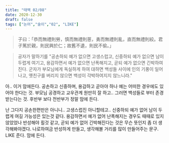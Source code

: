 ```yaml
---
title: "태백 02/08"
date: 2020-12-30
draft: false
tags: ["논어","술이","02", "LIKE"]
---
```


> 子曰：「恭而無禮則勞，慎而無禮則葸，勇而無禮則亂，直而無禮則絞。君子篤於親，則民興於仁；故舊不遺，則民不偷。」

> 공자가 말하기를 "공손하되 예가 없으면 고생스럽고, 신중하되 예가 없으면 남이 두렵게 여기고, 용감하면서 예가 없으면 난폭해지고, 곧되 예가 없으면 긴박하여진다. 군자가 부모님에게 독실하게 하여 대하면 백성들 사이에 인의 기풍이 일어나고, 옛친구를 버리지 않으면 백성이 각박하여지지 않느니라."

아.. 이거 맘에든다. 공손하고 신중하며, 용감하고 곧아야 하나 예는 어떠한 경우에도 있어야 한다는 것. 부모님 공경하고 교우관계 원만히 잘 하고.. 그러면 백성들로 부터 존경받는다는 것. 후반부 보다 전반부가 정말 맘에 든다.

난 그다지 공손한편만은 아니니.. 고생스럽진 아니할테고.. 신중하되 예가 없어 남이 두렵게 여길 가능성은 있는것 같다. 용감하면서 예가 없어 난폭해지는 경우도 때때로 있지 않았었나 반성해야 횔것 같고, 곧되 예가 없어 긴박해진다는 것은 무슨 뜻인지 좀 더 생각해봐야겠다. 나로하여금 반성하게 만들고, 생각해볼 거리를 많이 만들어주는 문구. LIKE 준다. 맘에 든다.
